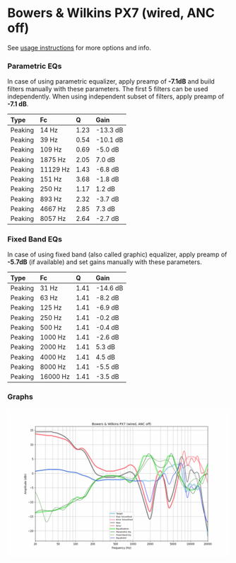 # Bowers & Wilkins PX7 (wired, ANC off)
See [usage instructions](https://github.com/jaakkopasanen/AutoEq#usage) for more options and info.

### Parametric EQs
In case of using parametric equalizer, apply preamp of **-7.1dB** and build filters manually
with these parameters. The first 5 filters can be used independently.
When using independent subset of filters, apply preamp of **-7.1 dB**.

| Type    | Fc       |    Q | Gain     |
|:--------|:---------|:-----|:---------|
| Peaking | 14 Hz    | 1.23 | -13.3 dB |
| Peaking | 39 Hz    | 0.54 | -10.1 dB |
| Peaking | 109 Hz   | 0.69 | -5.0 dB  |
| Peaking | 1875 Hz  | 2.05 | 7.0 dB   |
| Peaking | 11129 Hz | 1.43 | -6.8 dB  |
| Peaking | 151 Hz   | 3.68 | -1.8 dB  |
| Peaking | 250 Hz   | 1.17 | 1.2 dB   |
| Peaking | 893 Hz   | 2.32 | -3.7 dB  |
| Peaking | 4667 Hz  | 2.85 | 7.3 dB   |
| Peaking | 8057 Hz  | 2.64 | -2.7 dB  |

### Fixed Band EQs
In case of using fixed band (also called graphic) equalizer, apply preamp of **-5.7dB**
(if available) and set gains manually with these parameters.

| Type    | Fc       |    Q | Gain     |
|:--------|:---------|:-----|:---------|
| Peaking | 31 Hz    | 1.41 | -14.6 dB |
| Peaking | 63 Hz    | 1.41 | -8.2 dB  |
| Peaking | 125 Hz   | 1.41 | -6.9 dB  |
| Peaking | 250 Hz   | 1.41 | -0.2 dB  |
| Peaking | 500 Hz   | 1.41 | -0.4 dB  |
| Peaking | 1000 Hz  | 1.41 | -2.6 dB  |
| Peaking | 2000 Hz  | 1.41 | 5.3 dB   |
| Peaking | 4000 Hz  | 1.41 | 4.5 dB   |
| Peaking | 8000 Hz  | 1.41 | -5.5 dB  |
| Peaking | 16000 Hz | 1.41 | -3.5 dB  |

### Graphs
![](./Bowers%20&%20Wilkins%20PX7%20(wired,%20ANC%20off).png)